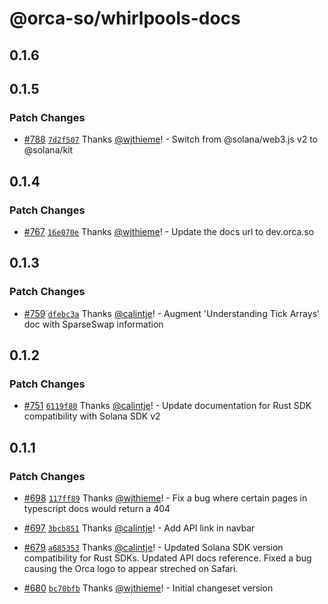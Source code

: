 # @orca-so/whirlpools-docs

## 0.1.6

## 0.1.5

### Patch Changes

- [#788](https://github.com/orca-so/whirlpools/pull/788) [`7d2f507`](https://github.com/orca-so/whirlpools/commit/7d2f507081398973e712390281df535b3fc8988c) Thanks [@wjthieme](https://github.com/wjthieme)! - Switch from @solana/web3.js v2 to @solana/kit

## 0.1.4

### Patch Changes

- [#767](https://github.com/orca-so/whirlpools/pull/767) [`16e070e`](https://github.com/orca-so/whirlpools/commit/16e070e3f7099fcc653c791940d6f40b8472c9b2) Thanks [@wjthieme](https://github.com/wjthieme)! - Update the docs url to dev.orca.so

## 0.1.3

### Patch Changes

- [#759](https://github.com/orca-so/whirlpools/pull/759) [`dfebc3a`](https://github.com/orca-so/whirlpools/commit/dfebc3ad707b6a70430e518930573a307ec6d7b2) Thanks [@calintje](https://github.com/calintje)! - Augment 'Understanding Tick Arrays' doc with SparseSwap information

## 0.1.2

### Patch Changes

- [#751](https://github.com/orca-so/whirlpools/pull/751) [`6119f80`](https://github.com/orca-so/whirlpools/commit/6119f8006e10d49f0dffa7d0dd7d8d8b2cc079cf) Thanks [@calintje](https://github.com/calintje)! - Update documentation for Rust SDK compatibility with Solana SDK v2

## 0.1.1

### Patch Changes

- [#698](https://github.com/orca-so/whirlpools/pull/698) [`117ff89`](https://github.com/orca-so/whirlpools/commit/117ff890cdda74379784b8e7772a6ff868584793) Thanks [@wjthieme](https://github.com/wjthieme)! - Fix a bug where certain pages in typescript docs would return a 404

- [#697](https://github.com/orca-so/whirlpools/pull/697) [`3bcb851`](https://github.com/orca-so/whirlpools/commit/3bcb851f23776f765b2e6222ef0566c6a3123d3c) Thanks [@calintje](https://github.com/calintje)! - Add API link in navbar

- [#679](https://github.com/orca-so/whirlpools/pull/679) [`a685353`](https://github.com/orca-so/whirlpools/commit/a68535343396e425e05d65fa9e319dc34b4ace0e) Thanks [@calintje](https://github.com/calintje)! - Updated Solana SDK version compatibility for Rust SDKs. Updated API docs reference. Fixed a bug causing the Orca logo to appear streched on Safari.

- [#680](https://github.com/orca-so/whirlpools/pull/680) [`bc70bfb`](https://github.com/orca-so/whirlpools/commit/bc70bfb40068bb13282a92a7b36f501429470b27) Thanks [@wjthieme](https://github.com/wjthieme)! - Initial changeset version
